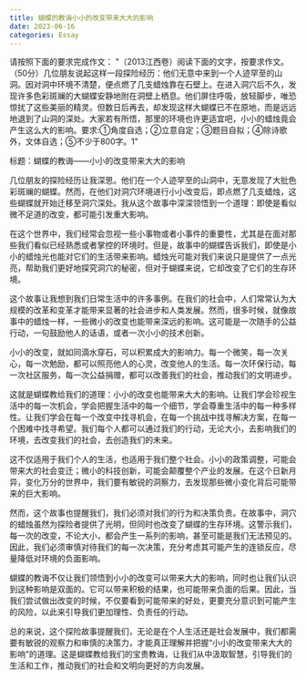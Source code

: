 ```yaml
---
title: 蝴蝶的教诲小小的改变带来大大的影响
date: 2023-06-16
categories: Essay
---
```




请按照下面的要求完成作文：
"（2013江西卷）阅读下面的文字，按要求作文。（50分）几位朋友说起这样一段探险经历：他们无意中来到一个人迹罕至的山洞。因对洞中环境不清楚，便点燃了几支蜡烛靠在石壁上。在进入洞穴后不久，发现许多色彩斑斓的大蝴蝶安静地附在洞壁上栖息。他们屏住呼吸，放轻脚步，唯恐惊扰了这些美丽的精灵。但数日后再去，却发现这样大蝴蝶已不在原地，而是远远地退到了山洞的深处。大家若有所悟，那里的环境也许更适宜吧，小小的蜡烛竟会产生这么大的影响。要求:①角度自选；②立意自定；③题目自拟；④除诗歌外，文体自选；⑤不少于800字。1"

标题：蝴蝶的教诲——小小的改变带来大大的影响

几位朋友的探险经历让我深思。他们在一个人迹罕至的山洞中，无意发现了大批色彩斑斓的蝴蝶。然而，在他们对洞穴环境进行小小改变后，即点燃了几支蜡烛，这些蝴蝶就开始迁移至洞穴深处。我从这个故事中深深领悟到一个道理：即使是看似微不足道的改变，都可能引发重大影响。

在这个世界中，我们经常会忽视一些小事物或者小事件的重要性，尤其是在面对那些我们看似已经熟悉或者掌控的环境时。但是，故事中的蝴蝶告诉我们，即使是小小的蜡烛光也能对它们的生活带来影响。蜡烛光可能对我们来说只是提供了一点光亮，帮助我们更好地探究洞穴的秘密，但对于蝴蝶来说，它却改变了它们的生存环境。

这个故事让我想到我们日常生活中的许多事例。在我们的社会中，人们常常认为大规模的改革和变革才能带来显著的社会进步和人类发展。然而，很多时候，就像故事中的蜡烛一样，一些微小的改变也能带来深远的影响。这可能是一次随手的公益行动，一句鼓励他人的话语，或者一次小小的技术创新。

小小的改变，就如同滴水穿石，可以积累成大的影响力。每一个微笑，每一次关心，每一次勉励，都可以照亮他人的心灵，改变他人的生活。每一次环保行动，每一次社区服务，每一次公益捐赠，都可以改善我们的社会，推动我们的文明进步。

这就是蝴蝶教给我们的道理：小小的改变也能带来大大的影响。让我们学会珍视生活中的每一次机会，学会把握生活中的每一个细节，学会尊重生活中的每一种多样性。让我们学会在每一个改变中找寻机会，在每一个挑战中找寻解决方案，在每一个困难中找寻希望。我们每个人都可以通过我们的行动，无论大小，去影响我们的环境，去改变我们的社会，去创造我们的未来。

这不仅适用于我们个人的生活，也适用于我们整个社会。小小的政策调整，可能会带来大的社会变迁；微小的科技创新，可能会颠覆整个产业的发展。在这个日新月异，变化万分的世界中，我们要有敏锐的洞察力，去发现那些微小变化背后可能带来的巨大影响。

然而，这个故事也提醒我们，我们必须对我们的行为和决策负责。在故事中，洞穴的蜡烛虽然为探险者提供了光明，但同时也改变了蝴蝶的生存环境。这警示我们，每一次的改变，不论大小，都会产生一系列的影响，甚至可能是我们无法预见的。因此，我们必须审慎对待我们的每一次决策，充分考虑其可能产生的连锁反应，尽量降低对环境的负面影响。

蝴蝶的教诲不仅让我们领悟到小小的改变可以带来大大的影响，同时也让我们认识到这种影响是双面的。它可以带来积极的结果，也可能带来负面的后果。因此，当我们尝试做出改变的时候，不仅要看到可能带来的好处，更要充分意识到可能产生的风险，以此来引导我们更加理性、负责任的行动。

总的来说，这个探险故事提醒我们，无论是在个人生活还是社会发展中，我们都需要有敏锐的观察力和审慎的决策力，才能真正理解并把握“小小的改变带来大大的影响”的道理。这是蝴蝶教给我们的宝贵教诲，让我们从中汲取智慧，引导我们的生活和工作，推动我们的社会和文明向更好的方向发展。